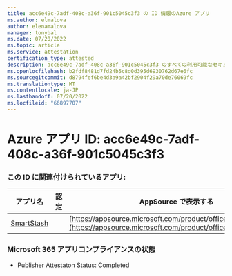 ```yaml
---
title: acc6e49c-7adf-408c-a36f-901c5045c3f3 の ID 情報のAzure アプリ
ms.author: elmalova
author: elenamalova
manager: tonybal
ms.date: 07/20/2022
ms.topic: article
ms.service: attestation
certification_type: attested
description: acc6e49c-7adf-408c-a36f-901c5045c3f3 のすべての利用可能なセキュリティとコンプライアンス情報。
ms.openlocfilehash: b2fdf8481d7fd24b5c8d0d395d6930762d67e6fc
ms.sourcegitcommit: d8794fef6be4d3a9a42bf2904f29a70de76069fc
ms.translationtype: MT
ms.contentlocale: ja-JP
ms.lasthandoff: 07/20/2022
ms.locfileid: "66897707"
---
```

# <a name="azure-app-id-acc6e49c-7adf-408c-a36f-901c5045c3f3"></a>Azure アプリ ID: acc6e49c-7adf-408c-a36f-901c5045c3f3


### <a name="apps-associated-with-this-id"></a>この ID に関連付けられているアプリ:
| **アプリ名** | **認定** | **AppSource で表示する** |
|--------------|---------------|-----------------------|
| [SmartStash](../forward/WA200004223.md) |  | [https://appsource.microsoft.com/product/office/WA200004223](https://appsource.microsoft.com/product/office/WA200004223) |

### <a name="microsoft-365-app-compliance-status"></a>Microsoft 365 アプリコンプライアンスの状態
- Publisher Attestaton Status: Completed
